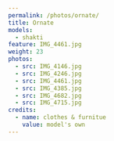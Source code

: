 ```yaml
---
permalink: /photos/ornate/
title: Ornate
models:
  - shakti
feature: IMG_4461.jpg
weight: 23
photos:
  - src: IMG_4146.jpg
  - src: IMG_4246.jpg
  - src: IMG_4461.jpg
  - src: IMG_4385.jpg
  - src: IMG_4682.jpg
  - src: IMG_4715.jpg
credits:
  - name: clothes & furnitue
    value: model's own
---
```

